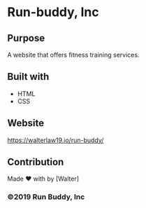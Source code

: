 # Run-buddy, Inc

## Purpose
A website that offers fitness training services.

## Built with
* HTML
* CSS

## Website
https://walterlaw19.io/run-buddy/

## Contribution
Made ❤️ with by [Walter]

### ©️2019 Run Buddy, Inc
